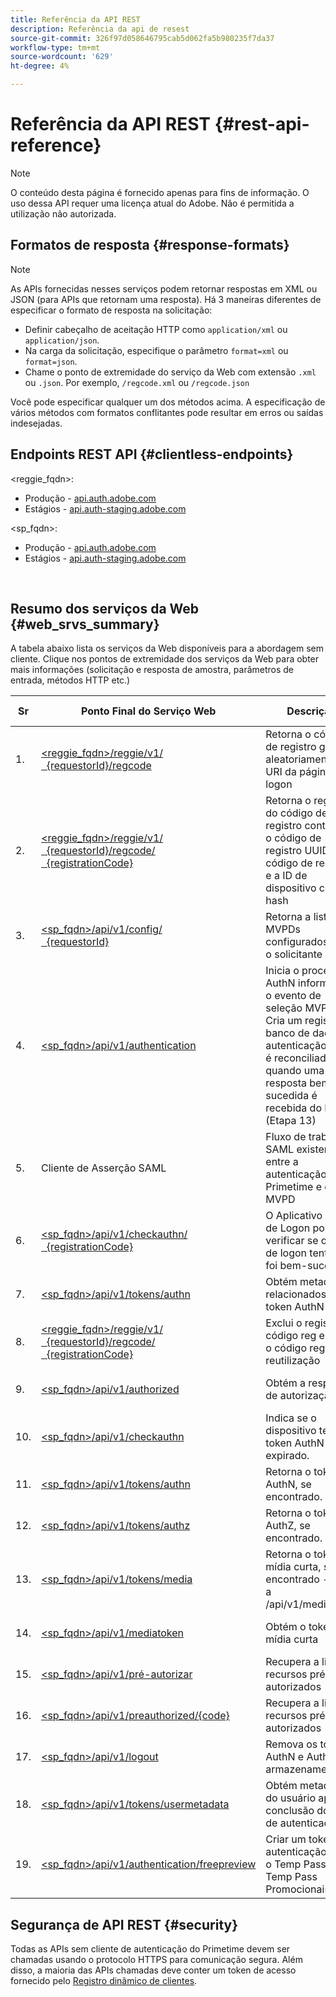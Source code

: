 ```yaml
---
title: Referência da API REST
description: Referência da api de resest
source-git-commit: 326f97d058646795cab5d062fa5b980235f7da37
workflow-type: tm+mt
source-wordcount: '629'
ht-degree: 4%

---
```



# Referência da API REST {#rest-api-reference}

>[!NOTE]
>
>O conteúdo desta página é fornecido apenas para fins de informação. O uso dessa API requer uma licença atual do Adobe. Não é permitida a utilização não autorizada.

## Formatos de resposta {#response-formats}


>[!NOTE]
>
> As APIs fornecidas nesses serviços podem retornar respostas em XML ou JSON (para APIs que retornam uma resposta). Há 3 maneiras diferentes de especificar o formato de resposta na solicitação:
>
>* Definir cabeçalho de aceitação HTTP como `application/xml` ou `application/json`.
>* Na carga da solicitação, especifique o parâmetro `format=xml` ou `format=json`.
>* Chame o ponto de extremidade do serviço da Web com extensão `.xml` ou `.json`. Por exemplo, `/regcode.xml` ou `/regcode.json`
>
>Você pode especificar qualquer um dos métodos acima. A especificação de vários métodos com formatos conflitantes pode resultar em erros ou saídas indesejadas.

## Endpoints REST API {#clientless-endpoints}

&lt;reggie_fqdn>:

* Produção - [api.auth.adobe.com](http://api.auth.adobe.com/)
* Estágios - [api.auth-staging.adobe.com](http://api.auth-staging.adobe.com/)

&lt;sp_fqdn>:

* Produção - [api.auth.adobe.com](http://api.auth.adobe.com/)
* Estágios - [api.auth-staging.adobe.com](http://api.auth-staging.adobe.com/)

</br>


## Resumo dos serviços da Web {#web_srvs_summary}

A tabela abaixo lista os serviços da Web disponíveis para a abordagem sem cliente. Clique nos pontos de extremidade dos serviços da Web para obter mais informações (solicitação e resposta de amostra, parâmetros de entrada, métodos HTTP etc.)


| Sr | Ponto Final do Serviço Web | Descrição | <!--[Diag.  </br>Ref](http://tve.helpdocsonline.com/api-reference-v2-test#illustration)-->. | Hospedado em | Chamado por |
| --- | --- | --- | --- | --- | --- |
| 1. | [&lt;reggie_fqdn>/reggie/v1/  </br>  {requestorId}/regcode](/help/authentication/registration-code-request.md) | Retorna o código de registro gerado aleatoriamente e o URI da página de logon | 2 | Adobe  </br>Serviço de código de registro | Dispositivo inteligente |
| 2. | [&lt;reggie_fqdn>/reggie/v1/  </br>  {requestorId}/regcode/  </br>  {registrationCode}](/help/authentication/return-registration-record.md) | Retorna o registro do código de registro contendo o código de registro UUID, o código de registro e a ID de dispositivo com hash | 8 | Adobe  </br>Serviço de código de registro | Autenticação do Primetime |
| 3. | [&lt;sp_fqdn>/api/v1/config/  </br>  {requestorId}](/help/authentication/provide-mvpd-list.md) | Retorna a lista de MVPDs configurados para o solicitante | 5 | Adobe  </br>Primetime  </br>autenticação  </br>Serviço | Logon  </br>Web  </br>Aplicativo |
| 4. | [&lt;sp_fqdn>/api/v1/authentication](/help/authentication/initiate-authentication.md) | Inicia o processo AuthN informando o evento de seleção MVPD. Cria um registro no banco de dados de autenticação, que é reconciliado quando uma resposta bem-sucedida é recebida do MVPD (Etapa 13) | 7 | Adobe  </br>Primetime  </br>autenticação  </br>Serviço | Logon  </br>Web  </br>Aplicativo |
| 5. | Cliente de Asserção SAML | Fluxo de trabalho SAML existente entre a autenticação do Primetime e o MVPD | 13 | Primetime  </br>autenticação  </br>Serviço | Autenticação do Primetime |
| 6. | [&lt;sp_fqdn>/api/v1/checkauthn/  </br>  {registrationCode}](/help/authentication/check-authentication-flow-by-second-screen-web-app.md) | O Aplicativo Web de Logon pode verificar se o fluxo de logon tentado foi bem-sucedido |  | Primetime  </br>autenticação   </br>Serviço | Logon   </br>Web   </br>Aplicativo |
| 7. | [&lt;sp_fqdn>/api/v1/tokens/authn](/help/authentication/retrieve-authentication-token.md) | Obtém metadados relacionados ao token AuthN | 15 | Primetime  </br>autenticação  </br>Serviço | Dispositivo inteligente |
| 8. | [&lt;reggie_fqdn>/reggie/v1/  </br>  {requestorId}/regcode/  </br>  {registrationCode}](/help/authentication/delete-registration-record.md) | Exclui o registro de código reg e libera o código reg para reutilização | 16 | Adobe  </br>Serviço de código de registro | Autenticação do Primetime |
| 9. | [&lt;sp_fqdn>/api/v1/authorized](/help/authentication/initiate-authorization.md) | Obtém a resposta de autorização. | 17 | Primetime  </br>autenticação  </br>Serviço | Dispositivo inteligente |
| 10. | [&lt;sp_fqdn>/api/v1/checkauthn](/help/authentication/check-authentication-token.md) | Indica se o dispositivo tem um token AuthN não expirado. |  | Primetime  </br>autenticação  </br>Serviço | Dispositivo inteligente |
| 11. | [&lt;sp_fqdn>/api/v1/tokens/authn](/help/authentication/retrieve-authentication-token.md) | Retorna o token AuthN, se encontrado. |  | Primetime  </br>autenticação  </br>Serviço | Dispositivo inteligente |
| 12. | [&lt;sp_fqdn>/api/v1/tokens/authz](/help/authentication/retrieve-authorization-token.md) | Retorna o token AuthZ, se encontrado. |  | Primetime  </br>autenticação  </br>Serviço | Dispositivo inteligente |
| 13. | [&lt;sp_fqdn>/api/v1/tokens/media](/help/authentication/obtain-short-media-token.md) | Retorna o token de mídia curta, se encontrado - igual a /api/v1/mediatoken |  | Primetime  </br>autenticação  </br>Serviço | Dispositivo inteligente |
| 14. | [&lt;sp_fqdn>/api/v1/mediatoken](/help/authentication/obtain-short-media-token.md) | Obtém o token de mídia curta |  | Primetime  </br>autenticação  </br>Serviço | Dispositivo inteligente |
| 15. | [&lt;sp_fqdn>/api/v1/pré-autorizar](/help/authentication/retrieve-list-of-preauthorized-resources.md) | Recupera a lista de recursos pré-autorizados |  | Primetime  </br>autenticação  </br>Serviço | Dispositivo inteligente |
| 16. | [&lt;sp_fqdn>/api/v1/preauthorized/{code}](/help/authentication/retrieve-list-of-preauthorized-resources-by-second-screen-web-app.md) | Recupera a lista de recursos pré-autorizados |  | Primetime  </br>autenticação  </br>Serviço | Logon no aplicativo da Web |
| 17. | [&lt;sp_fqdn>/api/v1/logout](/help/authentication/initiate-logout.md) | Remova os tokens AuthN e AuthZ do armazenamento |  | Primetime  </br>autenticação   </br>Serviço | Dispositivo inteligente |
| 18. | [&lt;sp_fqdn>/api/v1/tokens/usermetadata](/help/authentication/user-metadata.md) | Obtém metadados do usuário após a conclusão do fluxo de autenticação | N/D | N/D | Dispositivo inteligente |
| 19. | [&lt;sp_fqdn>/api/v1/authentication/freepreview](/help/authentication/free-preview-for-temp-pass-and-promotional-temp-pass.md) | Criar um token de autenticação para o Temp Pass ou o Temp Pass Promocionais | N/D | Primetime  </br>autenticação  </br>Serviço | Dispositivo inteligente |


## Segurança de API REST {#security}

Todas as APIs sem cliente de autenticação do Primetime devem ser chamadas usando o protocolo HTTPS para comunicação segura. Além disso, a maioria das APIs chamadas deve conter um token de acesso fornecido pelo [Registro dinâmico de clientes](/help/authentication/dynamic-client-registration.md).

